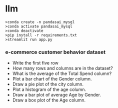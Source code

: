 # llm

```
>conda create -n pandasai_mysql
>conda activate pandasai_mysql
>conda deactivate
>pip install -r requirements.txt
>streamlit run app.py
```
### e-commerce customer behavior dataset
- Write the first five row
- How many rows and columns are in the dataset?
- What is the average of the Total Spend column?
- Plot a bar chart of the Gender column.
- Draw a pie plot of the city column.
- Plot a histogram of the age column.
- Draw a bar plot of average Age by Gender.
- Draw a box plot of the Age column.

